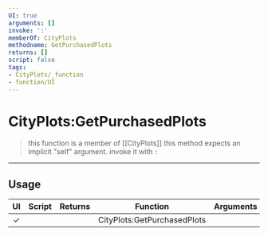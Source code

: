 ```yaml
---
UI: true
arguments: []
invoke: ':'
memberOf: CityPlots
methodname: GetPurchasedPlots
returns: []
script: false
tags:
- CityPlots/_function
- function/UI
---
```

# CityPlots:GetPurchasedPlots
> this function is a member of [[CityPlots]]
> this method expects an implicit "self" argument. invoke it with `:`
-----
## Usage
|  UI | Script | Returns | Function | Arguments |
|:---:|:------:|-------:|:--------:|:---------|
|✓| ||CityPlots:GetPurchasedPlots||
